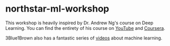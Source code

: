 # northstar-ml-workshop

This workshop is heavily inspired by Dr. Andrew Ng's course on Deep Learning. You can find the entirety of his course on [YouTube](https://www.youtube.com/watch?v=CS4cs9xVecg&list=PLkDaE6sCZn6Ec-XTbcX1uRg2_u4xOEky0) and [Coursera](https://www.coursera.org/specializations/deep-learning?utm_source=deeplearningai&utm_medium=institutions&utm).

3Blue1Brown also has a fantastic series of [videos](https://www.youtube.com/watch?v=aircAruvnKk&list=PLZHQObOWTQDNU6R1_67000Dx_ZCJB-3pi) about machine learning.
